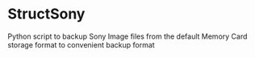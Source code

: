 # StructSony
Python script to backup Sony Image files from the default Memory Card storage format to convenient backup format
